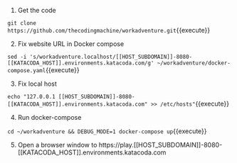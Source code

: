 1. Get the code

`git clone https://github.com/thecodingmachine/workadventure.git`{{execute}}

2. Fix website URL in Docker compose

`sed -i 's/workadventure.localhost/[[HOST_SUBDOMAIN]]-8080-[[KATACODA_HOST]].environments.katacoda.com/g' ~/workadventure/docker-compose.yaml`{{execute}}

3. Fix local host

`echo "127.0.0.1 [[HOST_SUBDOMAIN]]-8080-[[KATACODA_HOST]].environments.katacoda.com" >> /etc/hosts"`{{execute}}

4. Run docker-compose

`cd ~/workadventure && DEBUG_MODE=1 docker-compose up`{{execute}}

5. Open a browser window to https://play.[[HOST_SUBDOMAIN]]-8080-[[KATACODA_HOST]].environments.katacoda.com

